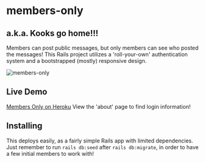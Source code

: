 # members-only
## a.k.a. Kooks go home!!!
Members can post public messages, but only members can see who posted the messages!  This Rails project utilizes a 'roll-your-own' authentication system and a bootstrapped (mostly) responsive design.

![members-only](https://cloud.githubusercontent.com/assets/18252139/18216251/79a245ea-710a-11e6-9260-7565807491b3.png)

## Live Demo
[Members Only on Heroku](https://members-only-top.herokuapp.com/)
View the 'about' page to find login information!

## Installing
This deploys easily, as a fairly simple Rails app with limited dependencies.  Just remember to run `rails db:seed` after `rails db:migrate`, in order to have a few initial members to work with!
